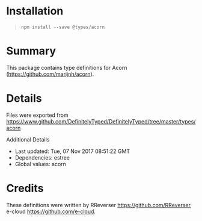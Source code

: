 # Installation
> `npm install --save @types/acorn`

# Summary
This package contains type definitions for Acorn (https://github.com/marijnh/acorn).

# Details
Files were exported from https://www.github.com/DefinitelyTyped/DefinitelyTyped/tree/master/types/acorn

Additional Details
 * Last updated: Tue, 07 Nov 2017 08:51:22 GMT
 * Dependencies: estree
 * Global values: acorn

# Credits
These definitions were written by RReverser <https://github.com/RReverser>, e-cloud <https://github.com/e-cloud>.
